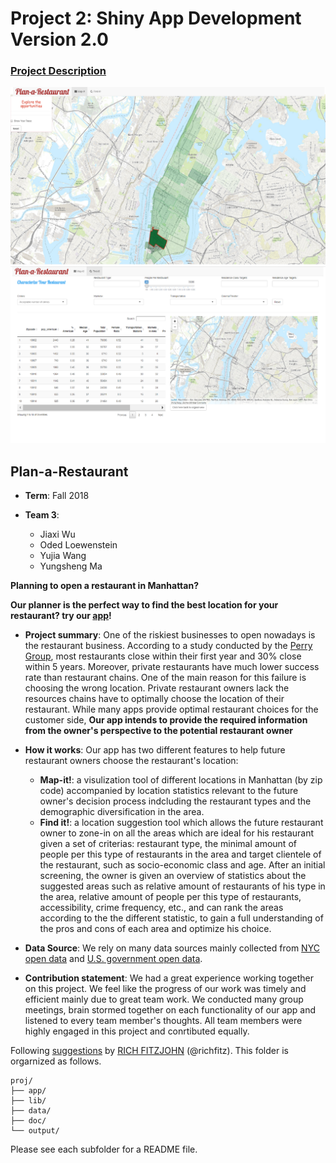 # Project 2: Shiny App Development Version 2.0

### [Project Description](doc/project2_desc.md)

![screenshot](lib/Map-it!.png)
![screenshot](lib/Find-it!.png)


## Plan-a-Restaurant
+ **Term**: Fall 2018

+ **Team 3**:
	+ Jiaxi Wu
	+ Oded Loewenstein
	+ Yujia Wang
	+ Yungsheng Ma
	
**Planning to open a restaurant in Manhattan?** 

**Our planner is the perfect way to find the best location for your restaurant? try our [app]( https://adsproj2group14.shinyapps.io/perfectplanner/)!** 

+ **Project summary**: 
One of the riskiest businesses to open nowadays is the restaurant business. According to a study conducted by the [Perry Group](https://yourbusiness.azcentral.com/average-life-span-restaurant-6024.html), most restaurants close within their first year and 30% close within 5 years. Moreover, private restaurants have much lower success rate than restaurant chains. One of the main reason for this failure is choosing the wrong location. Private restaurant owners lack the resources chains have to optimally choose the location of their restaurant. While many apps provide optimal restaurant choices for the customer side, **Our app intends to provide the required information from the owner's perspective to the potential restaurant owner**

+ **How it works**: 
  Our app has two different features to help future restaurant owners choose the restaurant's location:
  	+ **Map-it!**: 
	a visulization tool of different locations in Manhattan (by zip code) accompanied by location statistics relevant to the future owner's decision process indcluding the restaurant types and the demographic diversification in the area.
	+ **Find it!**:
	a location suggestion tool which allows the future restaurant owner to zone-in on all the areas which are ideal for his restaurant given a set of criterias: restaurant type, the minimal amount of people per this type of restaurants in the area and target clientele of the restaurant, such as socio-economic class and age. After an initial screening, the owner is given an overview of statistics about the suggested areas such as relative amount of restaurants of his type in the area, relative amount of people per this type of restaurants, accessibility, crime frequency, etc., and can rank the areas according to the the different statistic, to gain a full understanding of the pros and cons of each area and optimize his choice.

+ **Data Source**: 
 We rely on many data sources mainly collected from [NYC open data]( https://opendata.cityofnewyork.us/) and [U.S. government open data](https://data.gov/).
 
+ **Contribution statement**: 
We had a great experience working together on this project. We feel like the progress of our work was timely and efficient mainly due to great team work. We conducted many group meetings, brain stormed together on each functionality of our app and listened to every team member's thoughts. All team members were highly engaged in this project and conrtibuted equally.

Following [suggestions](http://nicercode.github.io/blog/2013-04-05-projects/) by [RICH FITZJOHN](http://nicercode.github.io/about/#Team) (@richfitz). This folder is orgarnized as follows.

```
proj/
├── app/
├── lib/
├── data/
├── doc/
└── output/
```

Please see each subfolder for a README file.
